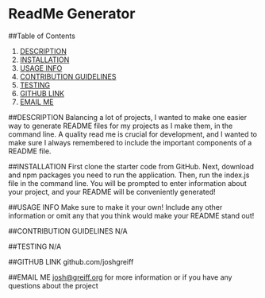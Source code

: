 # ReadMe Generator
  
  ##Table of Contents
1. [DESCRIPTION](#Description)
2. [INSTALLATION](#Installation)
3. [USAGE INFO](#UsageInfo)
4. [CONTRIBUTION GUIDELINES](#ContributionGuidelines)
5. [TESTING](#Testing)
6. [GITHUB LINK](#Github)
7. [EMAIL ME](#Email)



  ##DESCRIPTION
  Balancing a lot of projects, I wanted to make one easier way to generate README files for my projects as I make them, in the command line. A quality read me is crucial for development, and I wanted to make sure I always remembered to include the important components of a README file.

  ##INSTALLATION
  First clone the starter code from GitHub. Next, download and npm packages you need to run the application. Then, run the index.js file in the command line. You will be prompted to enter information about your project, and your README will be conveniently generated!

  ##USAGE INFO
  Make sure to make it your own! Include any other information or omit any that you think would make your README stand out!

  ##CONTRIBUTION GUIDELINES
  N/A

  ##TESTING
  N/A
  
  ##GITHUB LINK
  github.com/joshgreiff


  ##EMAIL ME 
  josh@greiff.org for more information or if you have any questions about the project
